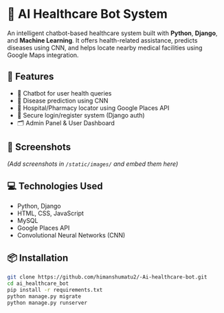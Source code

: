 # 🏥 AI Healthcare Bot System

An intelligent chatbot-based healthcare system built with **Python**, **Django**, and **Machine Learning**. It offers health-related assistance, predicts diseases using CNN, and helps locate nearby medical facilities using Google Maps integration.

## 🚀 Features
- 🤖 Chatbot for user health queries
- 🧠 Disease prediction using CNN
- 📍 Hospital/Pharmacy locator using Google Places API
- 🔐 Secure login/register system (Django auth)
- 🗂️ Admin Panel & User Dashboard

## 📸 Screenshots
*(Add screenshots in `/static/images/` and embed them here)*

## 💻 Technologies Used
- Python, Django
- HTML, CSS, JavaScript
- MySQL
- Google Places API
- Convolutional Neural Networks (CNN)

## 📦 Installation
```bash
git clone https://github.com/himanshumatu2/-Ai-healthcare-bot.git
cd ai_healthcare_bot
pip install -r requirements.txt
python manage.py migrate
python manage.py runserver

